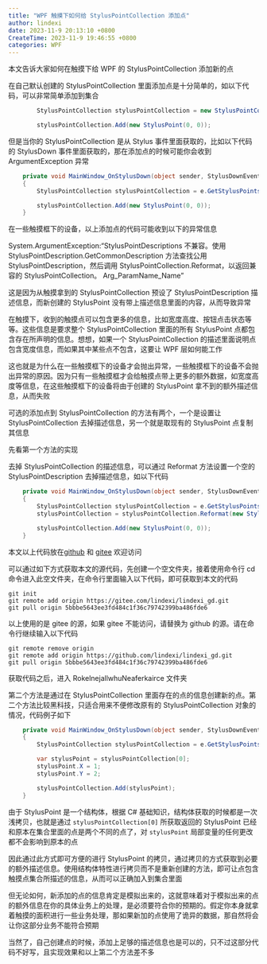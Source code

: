```yaml
---
title: "WPF 触摸下如何给 StylusPointCollection 添加点"
author: lindexi
date: 2023-11-9 20:13:10 +0800
CreateTime: 2023-11-9 19:46:55 +0800
categories: WPF
---
```


本文告诉大家如何在触摸下给 WPF 的 StylusPointCollection 添加新的点

<!--more-->


<!-- 发布 -->
<!-- 博客 -->

在自己默认创建的 StylusPointCollection 里面添加点是十分简单的，如以下代码，可以非常简单添加到集合

```csharp
        StylusPointCollection stylusPointCollection = new StylusPointCollection();

        stylusPointCollection.Add(new StylusPoint(0, 0));
```

但是当你的 StylusPointCollection 是从 Stylus 事件里面获取的，比如以下代码的 StylusDown 事件里面获取的，那在添加点的时候可能你会收到 ArgumentException 异常

```csharp
    private void MainWindow_OnStylusDown(object sender, StylusDownEventArgs e)
    {
        StylusPointCollection stylusPointCollection = e.GetStylusPoints(this);

        stylusPointCollection.Add(new StylusPoint(0, 0));
    }
```

在一些触摸框下的设备，以上添加点的代码可能收到以下的异常信息

System.ArgumentException:“StylusPointDescriptions 不兼容。使用 StylusPointDescription.GetCommonDescription 方法查找公用 StylusPointDescription，然后调用 StylusPointCollection.Reformat，以返回兼容的 StylusPointCollection。 Arg_ParamName_Name”

这是因为从触摸拿到的 StylusPointCollection 预设了 StylusPointDescription 描述信息，而新创建的 StylusPoint 没有带上描述信息里面的内容，从而导致异常

在触摸下，收到的触摸点可以包含更多的信息，比如宽度高度、按钮点击状态等等。这些信息是要求整个 StylusPointCollection 里面的所有 StylusPoint 点都包含存在所声明的信息。想想，如果一个 StylusPointCollection 的描述里面说明点包含宽度信息，而如果其中某些点不包含，这要让 WPF 层如何能工作

这也就是为什么在一些触摸框下的设备才会抛出异常，一些触摸框下的设备不会抛出异常的原因。因为只有一些触摸框才会给触摸点带上更多的额外数据，如宽度高度等信息，在这些触摸框下的设备将由于创建的 StylusPoint 拿不到的额外描述信息，从而失败

可选的添加点到 StylusPointCollection 的方法有两个，一个是设置让 StylusPointCollection 去掉描述信息，另一个就是取现有的 StylusPoint 点复制其信息

先看第一个方法的实现

去掉 StylusPointCollection 的描述信息，可以通过 Reformat 方法设置一个空的 StylusPointDescription 去掉描述信息，如以下代码

```csharp
    private void MainWindow_OnStylusDown(object sender, StylusDownEventArgs e)
    {
        StylusPointCollection stylusPointCollection = e.GetStylusPoints(this);
        stylusPointCollection = stylusPointCollection.Reformat(new StylusPointDescription());

        stylusPointCollection.Add(new StylusPoint(0, 0));
    }
```

本文以上代码放在[github](https://github.com/lindexi/lindexi_gd/tree/5bbbe5643ee3fd484c1f36c79742399ba486fde6/RokelnejallwhuNeaferkairce) 和 [gitee](https://gitee.com/lindexi/lindexi_gd/tree/5bbbe5643ee3fd484c1f36c79742399ba486fde6/RokelnejallwhuNeaferkairce) 欢迎访问

可以通过如下方式获取本文的源代码，先创建一个空文件夹，接着使用命令行 cd 命令进入此空文件夹，在命令行里面输入以下代码，即可获取到本文的代码

```
git init
git remote add origin https://gitee.com/lindexi/lindexi_gd.git
git pull origin 5bbbe5643ee3fd484c1f36c79742399ba486fde6
```

以上使用的是 gitee 的源，如果 gitee 不能访问，请替换为 github 的源。请在命令行继续输入以下代码

```
git remote remove origin
git remote add origin https://github.com/lindexi/lindexi_gd.git
git pull origin 5bbbe5643ee3fd484c1f36c79742399ba486fde6
```

获取代码之后，进入 RokelnejallwhuNeaferkairce 文件夹

第二个方法是通过在 StylusPointCollection 里面存在的点的信息创建新的点。第二个方法比较黑科技，只适合用来不便修改原有的 StylusPointCollection 对象的情况，代码例子如下

```csharp
    private void MainWindow_OnStylusDown(object sender, StylusDownEventArgs e)
    {
        StylusPointCollection stylusPointCollection = e.GetStylusPoints(this);

        var stylusPoint = stylusPointCollection[0];
        stylusPoint.X = 1;
        stylusPoint.Y = 2;

        stylusPointCollection.Add(stylusPoint);
    }
```

由于 StylusPoint 是一个结构体，根据 C# 基础知识，结构体获取的时候都是一次浅拷贝，也就是通过 `stylusPointCollection[0]` 所获取返回的 StylusPoint 已经和原本在集合里面的点是两个不同的点了，对 `stylusPoint` 局部变量的任何更改都不会影响到原本的点

因此通过此方式即可方便的进行 StylusPoint 的拷贝，通过拷贝的方式获取到必要的额外描述信息。使用结构体特性进行拷贝而不是重新创建的方法，即可让点包含触摸点集合所描述的信息，从而可以正确加入到集合里面

但无论如何，新添加的点的信息肯定是模拟出来的，这就意味着对于模拟出来的点的额外信息在你的具体业务上的处理，是必须要符合你的预期的。假定你本身就拿着触摸的面积进行一些业务处理，那如果新加的点使用了诡异的数据，那自然将会让你这部分业务不能符合预期

当然了，自己创建点的时候，添加上足够的描述信息也是可以的，只不过这部分代码不好写，且实现效果和以上第二个方法差不多
